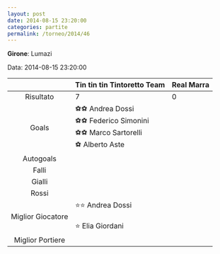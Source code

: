 ```yaml
---
layout: post
date: 2014-08-15 23:20:00
categories: partite
permalink: /torneo/2014/46
---
```

**Girone**: Lumazi

Data: 2014-08-15 23:20:00

| | Tin tin tin Tintoretto Team | Real Marra |
|:-----:|-----|-----|
Risultato|7|0
Goals|⚽⚽ Andrea Dossi<br/>⚽⚽ Federico Simonini<br/>⚽⚽ Marco Sartorelli<br/>⚽ Alberto Aste|
Autogoals||
Falli||
Gialli||
Rossi||
Miglior Giocatore|⭐⭐ Andrea Dossi<br/><br/>⭐ Elia Giordani<br/>|
Miglior Portiere||